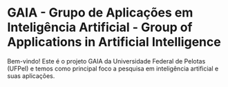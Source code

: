 # GAIA - Grupo de Aplicações em Inteligência Artificial - Group of Applications in Artificial Intelligence

Bem-vindo! Este é o projeto GAIA da Universidade Federal de Pelotas (UFPel) e temos como principal foco a pesquisa em inteligência artificial e suas aplicações.